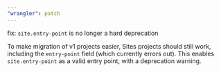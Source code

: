 ```yaml
---
"wrangler": patch
---
```


fix: `site.entry-point` is no longer a hard deprecation

To make migration of v1 projects easier, Sites projects should still work, including the `entry-point` field (which currently errors out). This enables `site.entry-point` as a valid entry point, with a deprecation warning.
